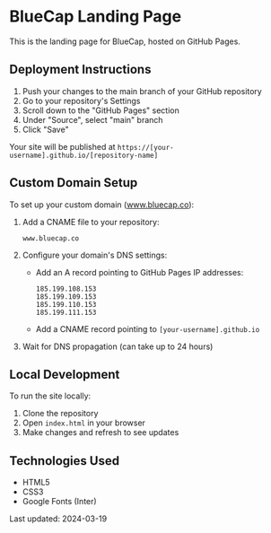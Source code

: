 # BlueCap Landing Page

This is the landing page for BlueCap, hosted on GitHub Pages.

## Deployment Instructions

1. Push your changes to the main branch of your GitHub repository
2. Go to your repository's Settings
3. Scroll down to the "GitHub Pages" section
4. Under "Source", select "main" branch
5. Click "Save"

Your site will be published at `https://[your-username].github.io/[repository-name]`

## Custom Domain Setup

To set up your custom domain (www.bluecap.co):

1. Add a CNAME file to your repository:
   ```
   www.bluecap.co
   ```

2. Configure your domain's DNS settings:
   - Add an A record pointing to GitHub Pages IP addresses:
     ```
     185.199.108.153
     185.199.109.153
     185.199.110.153
     185.199.111.153
     ```
   - Add a CNAME record pointing to `[your-username].github.io`

3. Wait for DNS propagation (can take up to 24 hours)

## Local Development

To run the site locally:
1. Clone the repository
2. Open `index.html` in your browser
3. Make changes and refresh to see updates

## Technologies Used

- HTML5
- CSS3
- Google Fonts (Inter)

Last updated: 2024-03-19 